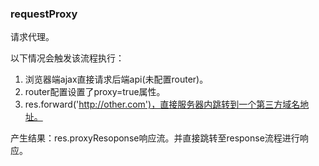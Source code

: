 ### requestProxy

请求代理。

以下情况会触发该流程执行：

1. 浏览器端ajax直接请求后端api(未配置router)。
2. router配置设置了proxy=true属性。
3. res.forward('http://other.com')，直接服务器内跳转到一个第三方域名地址。

产生结果：res.proxyResoponse响应流。并直接跳转至response流程进行响应。
